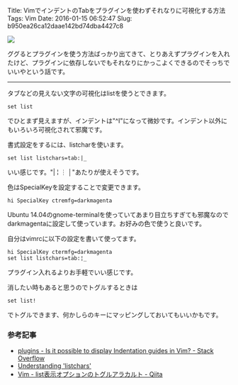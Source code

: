 Title: VimでインデントのTabをプラグインを使わずそれなりに可視化する方法
Tags: Vim
Date: 2016-01-15 06:52:47
Slug: b950ea26ca12daae142bd74dba4427c8

![](https://i.gyazo.com/a91ba956cc612c7f2098d342e029cdc4.png)

ググるとプラグインを使う方法ばっかり出てきて、とりあえずプラグインを入れたけど、プラグインに依存しないでもそれなりにかっこよくできるのでそっちでいいやという話です。

---

タブなどの見えない文字の可視化はlistを使うとできます。

```vim
set list
```

でひとまず見えますが、インデントは"^I"になって微妙です。インデント以外にもいろいろ可視化されて邪魔です。

書式設定をするには、listcharを使います。

```vim
set list listchars=tab:|_
```

いい感じです。"| ¦ ┆ │"あたりが使えそうです。

色はSpecialKeyを設定することで変更できます。

```vim
hi SpecialKey ctremfg=darkmagenta
```

Ubuntu 14.04のgnome-terminalを使っていてあまり目立ちすぎても邪魔なのでdarkmagentaに設定して使っています。お好みの色で使うと良いです。



自分はvimrcに以下の設定を書いて使ってます。

```vim
hi SpecialKey ctermfg=darkmagenta
set list listchars=tab:¦_
```

プラグイン入れるよりお手軽でいい感じです。

消したい時もあると思うのでトグルするときは

```vim
set list!
```

でトグルできます、何かしらのキーにマッピングしておいてもいいかもです。

### 参考記事

* [plugins - Is it possible to display Indentation guides in Vim? - Stack Overflow](http://stackoverflow.com/questions/2158305/is-it-possible-to-display-indentation-guides-in-vim "plugins - Is it possible to display Indentation guides in Vim? - Stack Overflow")
* [Understanding 'listchars'](http://usevim.com/2013/02/27/understanding-listchars/ "Understanding 'listchars'")
* [Vim - list表示オプションのトグルアラカルト - Qiita](http://qiita.com/X___MOON___X/items/26d3f292537bad197f64 "Vim - list表示オプションのトグルアラカルト - Qiita")